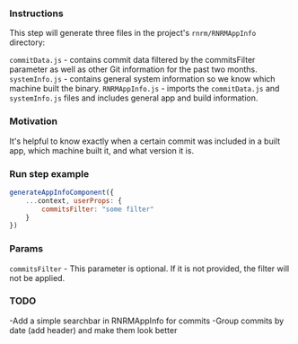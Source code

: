 ### Instructions 

This step will generate three files in the project's `rnrm/RNRMAppInfo` directory:

`commitData.js` - contains commit data filtered by the commitsFilter parameter as well as other Git information for the past two months.
`systemInfo.js` - contains general system information so we know which machine built the binary.
`RNRMAppInfo.js` - imports the `commitData.js` and `systemInfo.js` files and includes general app and build information.

### Motivation

It's helpful to know exactly when a certain commit was included in a built app, which machine built it, and what version it is.

### Run step example

```js
generateAppInfoComponent({
    ...context, userProps: {
        commitsFilter: "some filter"
    }
})
```

### Params

`commitsFilter` - This parameter is optional. If it is not provided, the filter will not be applied.

### TODO
-Add a simple searchbar in RNRMAppInfo for commits
-Group commits by date (add header) and make them look better
